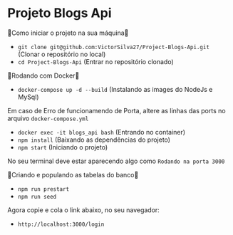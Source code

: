 # Projeto Blogs Api

🔰Como iniciar o projeto na sua máquina🔰

- ``` git clone git@github.com:VictorSilva27/Project-Blogs-Api.git ``` (Clonar o repositório no local)
- ``` cd Project-Blogs-Api ``` (Entrar no repositório clonado)

🔰Rodando com Docker🔰
- ``` docker-compose up -d --build ``` (Instalando as images do NodeJs e MySql)

Em caso de Erro de funcionamendo de Porta, altere as linhas das ports no arquivo ``` docker-compose.yml ```
- ``` docker exec -it blogs_api bash ``` (Entrando no container)
- ``` npm install ``` (Baixando as dependências do projeto)
- ``` npm start ``` (Iniciando o projeto)

No seu terminal deve estar aparecendo algo como ``` Rodando na porta 3000 ```

🔰Criando e populando as tabelas do banco🔰

- ``` npm run prestart ```
- ``` npm run seed ```

Agora copie e cola o link abaixo, no seu navegador: 
- ``` http://localhost:3000/login ```
